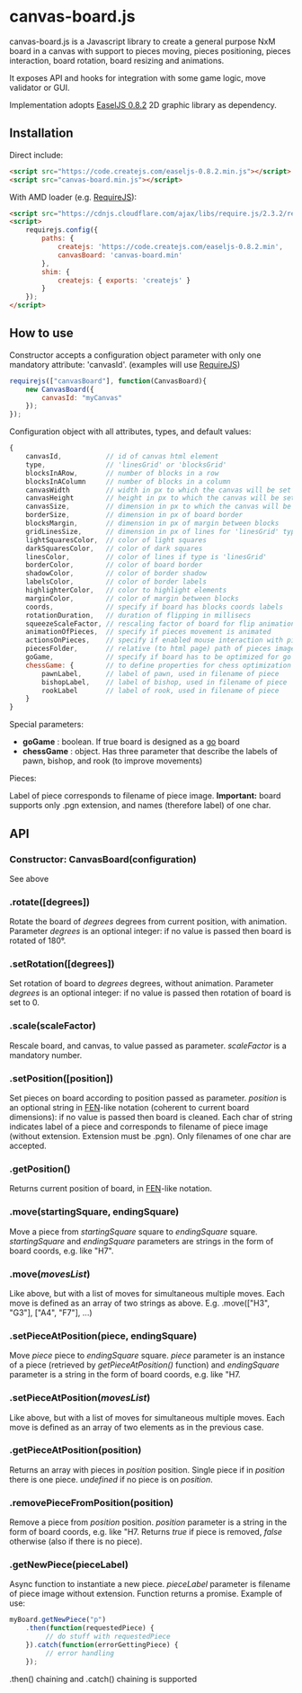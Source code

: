 # canvas-board.js
canvas-board.js is a Javascript library to create a general purpose NxM board in a canvas with support to pieces moving,
pieces positioning, pieces interaction, board rotation, board resizing and animations.

It exposes API and hooks for integration with some game logic, move validator or GUI.

Implementation adopts [EaselJS 0.8.2](http://www.createjs.com/easeljs) 2D graphic library as dependency.

## Installation

Direct include:

```html
<script src="https://code.createjs.com/easeljs-0.8.2.min.js"></script>
<script src="canvas-board.min.js"></script>
```

With AMD loader (e.g. [RequireJS](http://requirejs.org/)):

```html
<script src="https://cdnjs.cloudflare.com/ajax/libs/require.js/2.3.2/require.min.js"></script>
<script>
    requirejs.config({
        paths: {
            createjs: 'https://code.createjs.com/easeljs-0.8.2.min',
            canvasBoard: 'canvas-board.min'
        },
        shim: {
            createjs: { exports: 'createjs' }
        }
    });
</script>
```

## How to use

Constructor accepts a configuration object parameter with only one mandatory attribute: 'canvasId'.
(examples will use [RequireJS](http://requirejs.org/))

```js
requirejs(["canvasBoard"], function(CanvasBoard){
    new CanvasBoard({
        canvasId: "myCanvas"
    });
});
```

Configuration object with all attributes, types, and default values:

```js
{
    canvasId,           // id of canvas html element                        | string            | mandatory
    type,               // 'linesGrid' or 'blocksGrid'                      | string literal    | optional - default: 'blocksGrid'. if 'linesGrid' then 'lightSquaresColor' is used as background color
    blocksInARow,       // number of blocks in a row                        | integer           | optional - default: blocksInAColumn if is set, 8 otherwise
    blocksInAColumn     // number of blocks in a column                     | integer           | optional - default: blocksInARow if is set, 8 otherwise
    canvasWidth         // width in px to which the canvas will be set      | integer           | optional - default: canvasHeight if is set, width of html canvas element otherwise. ignored if canvasSize is set
    canvasHeight        // height in px to which the canvas will be set     | integer           | optional - default: canvasWidth if is set, height of html canvas element otherwise. ignored if canvasSize is set
    canvasSize,         // dimension in px to which the canvas will be set  | integer           | optional - no default: see canvasWidth and canvasHeight
    borderSize,         // dimension in px of board border                  | integer           | optional - default: 3.5% of min(canvasWidth, canvasHeight). set to 0 to remove border
    blocksMargin,       // dimension in px of margin between blocks         | integer or 'auto' | optional - default: 0, no margin between blocks. 'auto' set margin to ~3% (rounded) of block size.
    gridLinesSize,      // dimension in px of lines for 'linesGrid' type    | integer           | optional - default: 3% of block size. ignored if type != 'linesGrid'
    lightSquaresColor,  // color of light squares                           | string            | optional - default: "#EFEFEF"
    darkSquaresColor,   // color of dark squares                            | string            | optional - default: "#ABABAB". ignored if type is 'linesGrid'
    linesColor,         // color of lines if type is 'linesGrid'            | string            | optional - default: "#000"
    borderColor,        // color of board border                            | string            | optional - default: "#222"
    shadowColor,        // color of border shadow                           | string            | optional - default: "#000"
    labelsColor,        // color of border labels                           | string            | optional - default: "#DDD"
    highlighterColor,   // color to highlight elements                      | string            | optional - default: "lightgreen"
    marginColor,        // color of margin between blocks                   | string            | optional - default: "#222", ignored if type != 'linesGrid'
    coords,             // specify if board has blocks coords labels        | boolean           | optional - default: true. if there is no border this parameter is ignored
    rotationDuration,   // duration of flipping in millisecs                | integer           | optional - default: 500
    squeezeScaleFactor, // rescaling factor of board for flip animation     | number in [0,1]   | optional - default: 0.7
    animationOfPieces,  // specify if pieces movement is animated           | boolean           | optional - default: true
    actionsOnPieces,    // specify if enabled mouse interaction with pieces | boolean           | optional - default: true
    piecesFolder,       // relative (to html page) path of pieces images    | string            | optional - default: "./img"
    goGame,             // specify if board has to be optimized for go game | boolean           | optional - default: false. if true type is automatically set to 'linesGrid'
    chessGame: {        // to define properties for chess optimization      | object            | optional - default: undefined. board is not optimized for chess
        pawnLabel,      // label of pawn, used in filename of piece         | string            | mandatory if chess object is defined. ignored otherwise
        bishopLabel,    // label of bishop, used in filename of piece       | string            | mandatory if chess object is defined. ignored otherwise
        rookLabel       // label of rook, used in filename of piece         | string            | mandatory if chess object is defined. ignored otherwise
    }
}
```

Special parameters:

- **goGame** : boolean. If true board is designed as a [go](https://en.wikipedia.org/wiki/Go_(game)) board
- **chessGame** : object. Has three parameter that describe the labels of pawn, bishop, and rook (to improve movements)

Pieces:

Label of piece corresponds to filename of piece image. **Important:** board supports only .pgn extension, and names (therefore label) of one char.

## API

### Constructor: CanvasBoard(configuration)
See above

### .rotate([degrees])
Rotate the board of _degrees_ degrees from current position, with animation. Parameter _degrees_ is an optional integer: if no value is passed then board is rotated of 180°.

### .setRotation([degrees])
Set rotation of board to _degrees_ degrees, without animation. Parameter _degrees_ is an optional integer: if no value is passed then rotation of board is set to 0.

### .scale(scaleFactor)
Rescale board, and canvas, to value passed as parameter. _scaleFactor_ is a mandatory number.

### .setPosition([position])
Set pieces on board according to position passed as parameter. _position_ is an optional string in [FEN](https://en.wikipedia.org/wiki/Forsyth%E2%80%93Edwards_Notation)-like notation (coherent to current board dimensions): if no value is passed then board is cleaned.
Each char of string indicates label of a piece and corresponds to filename of piece image (without extension. Extension must be .pgn). Only filenames of one char are accepted.
 
### .getPosition()
Returns current position of board, in [FEN](https://en.wikipedia.org/wiki/Forsyth%E2%80%93Edwards_Notation)-like notation.

### .move(startingSquare, endingSquare)
Move a piece from _startingSquare_ square to _endingSquare_ square. _startingSquare_ and _endingSquare_ parameters are strings in the form of board coords, e.g. like "H7".

### .move(_movesList_)
Like above, but with a list of moves for simultaneous multiple moves. Each move is defined as an array of two strings as above. E.g. .move(["H3", "G3"], ["A4", "F7"], ...)
 
### .setPieceAtPosition(piece, endingSquare)
Move _piece_ piece to _endingSquare_ square. _piece_ parameter is an instance of a piece (retrieved by _getPieceAtPosition()_ function) and _endingSquare_ parameter is a string in the form of board coords, e.g. like "H7.

### .setPieceAtPosition(_movesList_)
Like above, but with a list of moves for simultaneous multiple moves. Each move is defined as an array of two elements as in the previous case.

### .getPieceAtPosition(position)
Returns an array with pieces in _position_ position. Single piece if in _position_ there is one piece. _undefined_ if no piece is on _position_.

### .removePieceFromPosition(position)
Remove a piece from _position_ position. _position_ parameter is a string in the form of board coords, e.g. like "H7.
Returns _true_ if piece is removed, _false_ otherwise (also if there is no piece).

### .getNewPiece(pieceLabel)
Async function to instantiate a new piece. _pieceLabel_ parameter is filename of piece image without extension.
Function returns a promise. Example of use:

```js
myBoard.getNewPiece("p")
    .then(function(requestedPiece) {
         // do stuff with requestedPiece
    }).catch(function(errorGettingPiece) {
         // error handling
    });
```

.then() chaining and .catch() chaining is supported